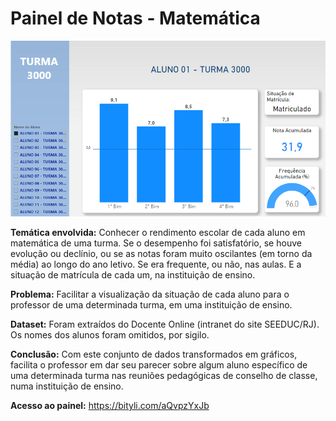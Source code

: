 # **Painel de Notas - Matemática**

![GitHub Logo](dashboard-coc.png)

**Temática envolvida:** Conhecer o rendimento escolar de cada aluno em matemática de uma turma. Se o desempenho foi satisfatório, se houve evolução ou declínio, ou se as notas foram muito oscilantes (em torno da média) ao longo do ano letivo. Se era frequente, ou não, nas aulas. E a situação de matrícula de cada um, na instituição de ensino.

**Problema:** Facilitar a visualização da situação de cada aluno para o professor de uma determinada turma, em uma instituição de ensino.

**Dataset:** Foram extraídos do Docente Online (intranet do site SEEDUC/RJ). Os nomes dos alunos foram omitidos, por sigilo.

**Conclusão:** Com este conjunto de dados transformados em gráficos, facilita o professor em dar seu parecer sobre algum aluno específico de uma determinada turma nas reuniões pedagógicas de conselho de classe, numa instituição de ensino.

**Acesso ao painel:** https://bityli.com/aQvpzYxJb
